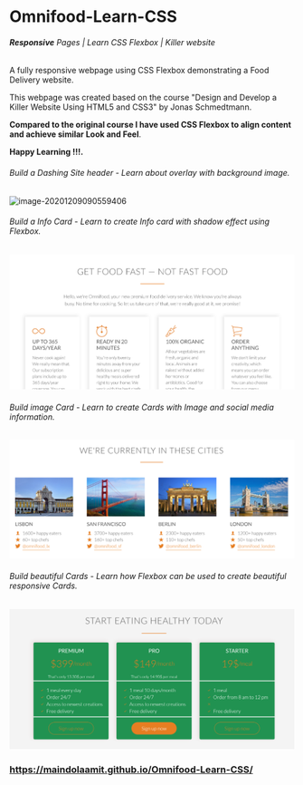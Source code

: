 

# Omnifood-Learn-CSS

###### **Responsive** Pages | Learn CSS Flexbox | Killer website

A fully responsive webpage using CSS Flexbox demonstrating a Food Delivery website.

This webpage was created based on the course "Design and Develop a Killer Website Using HTML5 and CSS3" by Jonas Schmedtmann. 

**Compared to the original course I have used CSS Flexbox to align content and achieve similar Look and Feel**.

**Happy Learning !!!.**


###### Build a Dashing Site header - Learn about overlay with background image.
![image-20201209090559406](./snapshots/image-20201209090559406.png)

  

###### Build a Info Card - Learn to create Info card with shadow effect using Flexbox.
![image-20201209090630841](./snapshots/image-20201209090630841.png)

  

  ###### Build image Card - Learn to create Cards with Image and social media information.
  ![image-20201209090709012](./snapshots/image-20201209090709012.png)

  
  ###### Build beautiful Cards - Learn how Flexbox can be used to create beautiful responsive Cards.
  ![image-20201209090646555](./snapshots/image-20201209090646555.png)

  ### https://maindolaamit.github.io/Omnifood-Learn-CSS/

